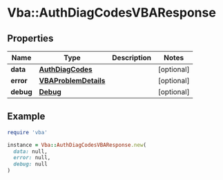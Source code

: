 # Vba::AuthDiagCodesVBAResponse

## Properties

| Name | Type | Description | Notes |
| ---- | ---- | ----------- | ----- |
| **data** | [**AuthDiagCodes**](AuthDiagCodes.md) |  | [optional] |
| **error** | [**VBAProblemDetails**](VBAProblemDetails.md) |  | [optional] |
| **debug** | [**Debug**](Debug.md) |  | [optional] |

## Example

```ruby
require 'vba'

instance = Vba::AuthDiagCodesVBAResponse.new(
  data: null,
  error: null,
  debug: null
)
```

